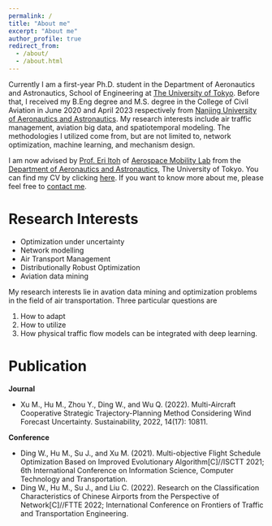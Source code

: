 ```yaml
---
permalink: /
title: "About me"
excerpt: "About me"
author_profile: true
redirect_from: 
  - /about/
  - /about.html
---
```


Currently I am a first-year Ph.D. student in the Department of Aeronautics and Astronautics, School of Engineering at [The University of Tokyo](https://www.u-tokyo.ac.jp/ja/index.html). Before that, I received my B.Eng degree and M.S. degree in the College of Civil Aviation in June 2020 and April 2023 respectively from [Nanjing University of Aeronautics and Astronautics](https://ciee.studyatnuaa.org/). My research interests include air traffic management, aviation big data, and spatiotemporal modeling. The methodologies I utilized come from, but are not limited to, network optimization, machine learning, and mechanism design.

I am now advised by [Prof. Eri Itoh](https://www.t.u-tokyo.ac.jp/topics/tp2022-05-20-059) of [Aerospace Mobility Lab](https://sites.google.com/g.ecc.u-tokyo.ac.jp/itoh-laboratory/) from the [Department of Aeronautics and Astronautics](https://www.flight.t.u-tokyo.ac.jp/), The University of Tokyo. You can find my CV by clicking [here](../assets/Curriculum_Vitae.pdf). If you want to know more about me, please feel free to [contact me](mailto:wenhaoding@g.ecc.u-tokyo.ac.jp).

Research Interests
======
* Optimization under uncertainty
* Network modelling
* Air Transport Management
* Distributionally Robust Optimization
* Aviation data mining

My research interests lie in avation data mining and optimization problems in the field of air transportation. Three particular questions are
1. How to adapt 
1. How to utilize
1. How physical traffic flow models can be integrated with deep learning.

Publication
======
**Journal**

* Xu M., Hu M., Zhou Y., Ding W., and Wu Q. (2022). Multi-Aircraft Cooperative Strategic Trajectory-Planning Method Considering Wind Forecast Uncertainty. Sustainability, 2022, 14(17): 10811.

**Conference**

* Ding W., Hu M., Su J., and Xu M. (2021). Multi-objective Flight Schedule Optimization Based on Improved Evolutionary Algorithm[C]//ISCTT 2021; 6th International Conference on Information Science, Computer Technology and Transportation.
* Ding W., Hu M., Su J., and Liu C. (2022). Research on the Classification Characteristics of Chinese Airports from the Perspective of Network[C]//FTTE 2022; International Conference on Frontiers of Traffic and Transportation Engineering. 
